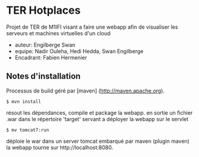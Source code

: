 TER Hotplaces
=================================
Projet de TER de M1IFI visant a faire une webapp afin de visualiser les serveurs et machines virtuelles d'un cloud

- auteur: Engilberge Swan
- equipe: Nadir Ouleha, Hedi Hedda, Swan Engilberge
- Encadrant: Fabien Hermenier


Notes d'installation 
--------------------------------------

Processus de build géré par [maven] (http://maven.apache.org). 

	$ mvn install

résout les dépendances, compile et package la webapp.
en sortie un fichier .war dans le répertoire 'target' servant a déployer la webapp sur le servlet


	$ mv tomcat7:run

déploie le war dans un server tomcat embarqué par maven (plugin maven)
la webapp tourne sur http://localhost:8080.